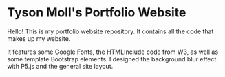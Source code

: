 # Tyson Moll's Portfolio Website

Hello! This is my portfolio website repository. It contains all the code that makes up my website. 

It features some Google Fonts, the HTMLInclude code from W3, as well as some template Bootstrap elements. 
I designed the background blur effect with P5.js and the general site layout.
